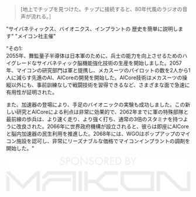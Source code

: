 > [地上でチップを見つけた。チップに接続すると、80年代風のラジオの音声が流れる。］

"サイバネティックス、バイオニクス、インプラントの 歴史を簡単に説明します" "メイコン社主催"

"その1:  
2055年、舞監量子半導体は日本軍のために、兵士の能力を向上させるためのハイグレードなサイバネティック脳機能強化技術の生産を開始しました。2057年、マイコンの研究部門は軍と提携し、メカスーツのパイロットの数を2人から1人に減らす先進のAI、AICoreの開発を開始した。AICore技術はメカスーツの操縦以外にも、事前訓練なしで戦闘技術を習得できるなど、さまざまな面で急速に有用性が証明された。

また、加速器の登場により、手足のバイオニックの実験も成功しました。この新しい研究とAICoreによる利点は非常に効果的で、2062年までに軍の特殊部隊と最前線の歩兵は、より速く走り、より強く打ち、通常の3倍のスタミナを持つように改良された。2066年に世界政府機構が設立されると、彼らは即座にAICoreと脳内加速器の民生利用を推進した。2068年には、WGOはポップアップのマイコン施設を認可し、非常にリーズナブルな価格でマイコンインプラントの調剤を開始した。" 

![sponsored by Maikon](/resources/lore/sponsoredbymaikon.png)
